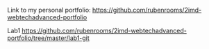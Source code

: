 Link to my personal portfolio: 
https://github.com/rubenrooms/2imd-webtechadvanced-portfolio

Lab1
https://github.com/rubenrooms/2imd-webtechadvanced-portfolio/tree/master/lab1-git

